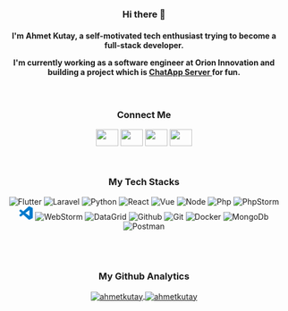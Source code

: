 <h3 align="center"> Hi there 👋</h3>

<h4 align="center">
I'm Ahmet Kutay, a self-motivated tech enthusiast trying to become a full-stack developer.
</p>

<p align="center">
I'm currently working as a software engineer at Orion Innovation and building a project which is <a href="https://github.com/ahmetkutay/chatApp-server">ChatApp Server </a> for fun.
</h4>

<br/>

<h3 align="center">
Connect Me
</h3>

<p align="center">
  <a href="https://twitter.com/KutayKaracair" target="blank"><img align="center" src="https://cdn.jsdelivr.net/npm/simple-icons@3.0.1/icons/twitter.svg" alt="" height="30" width="40" /></a>
  <a href="https://www.linkedin.com/in/ahmetkutay/" target="blank"><img align="center" src="https://cdn.jsdelivr.net/npm/simple-icons@3.0.1/icons/linkedin.svg" alt="" height="30" width="40" /></a>
  <a href="https://www.instagram.com/kutaykaracair/" target="blank"><img align="center" src="https://cdn.jsdelivr.net/npm/simple-icons@3.0.1/icons/instagram.svg" alt="" height="30" width="40" /></a>
  <!-- a href="your link" target="blank"><img align="center" src="https://cdn.jsdelivr.net/npm/simple-icons@3.0.1/icons/youtube.svg" alt="" height="30" width="40" /></a> -->
  <a href="mailto:kutaykaracair@gmail.com" target="blank"><img align="center" src="https://cdn.jsdelivr.net/npm/simple-icons@3.0.1/icons/gmail.svg" alt="" height="30" width="40" /></a>
</p>
  
<br/>

<h3 align="center">
My Tech Stacks
</h3>

<p align="center">
  <img src="https://raw.githubusercontent.com/simple-icons/simple-icons/develop/icons/flutter.svg" alt="Flutter"  width=24 height=24>
  <img src="https://raw.githubusercontent.com/simple-icons/simple-icons/develop/icons/laravel.svg" alt="Laravel"  width=24 height=24> 
  <img src="https://raw.githubusercontent.com/simple-icons/simple-icons/develop/icons/python.svg" alt="Python"  width=24 height=24> 
  <img src="https://raw.githubusercontent.com/simple-icons/simple-icons/develop/icons/react.svg" alt="React"  width=24 height=24>
  <img src="https://raw.githubusercontent.com/simple-icons/simple-icons/develop/icons/vuedotjs.svg" alt="Vue"  width=24 height=24> 
  <img src="https://raw.githubusercontent.com/simple-icons/simple-icons/develop/icons/nodedotjs.svg" alt="Node"  width=24 height=24> 
  <img src="https://raw.githubusercontent.com/simple-icons/simple-icons/develop/icons/php.svg" alt="Php" width=24 height=24> 
  <img src="https://raw.githubusercontent.com/simple-icons/simple-icons/develop/icons/phpstorm.svg" alt="PhpStorm" width=24 height=24> 
  <img src="https://raw.githubusercontent.com/simple-icons/simple-icons/develop/icons/visualstudiocode.svg" alt="VsCode" width=24 height=24> 
  <img src="https://raw.githubusercontent.com/simple-icons/simple-icons/develop/icons/webstorm.svg" alt="WebStorm"  width=24 height=24> 
  <img src="https://raw.githubusercontent.com/simple-icons/simple-icons/develop/icons/datagrip.svg" alt="DataGrid"  width=24 height=24> 
  <img src="https://raw.githubusercontent.com/simple-icons/simple-icons/develop/icons/github.svg" alt="Github" width=24 height=24> 
  <img src="https://raw.githubusercontent.com/simple-icons/simple-icons/develop/icons/git.svg" alt="Git"  width=24 height=24> 
  <img src="https://raw.githubusercontent.com/simple-icons/simple-icons/develop/icons/docker.svg" alt="Docker"  width=24 height=24> 
  <img src="https://raw.githubusercontent.com/simple-icons/simple-icons/develop/icons/mongodb.svg" alt="MongoDb"  width=24 height=24> 
  <img src="https://raw.githubusercontent.com/simple-icons/simple-icons/develop/icons/postman.svg" alt="Postman"  width=24 height=24> 
</p>

</br>
</br>

<h3 align="center">
My Github Analytics
</h3>

<a href="https://github.com/ahmetkutay">
   <div display="flex" flex-direction="row" align="center">    
      <img height="180em" align="center" src="https://github-readme-stats.vercel.app/api?username=ahmetkutay&show_icons=true&locale=en&theme=buefy&include_all_commits=true&count_private=true" alt="ahmetkutay"/>
      <img height="180em" align="center" src="https://github-readme-stats.vercel.app/api/top-langs?username=ahmetkutay&show_icons=true&locale=en&layout=compact&langs_count=8&theme=buefy" alt="ahmetkutay"/>
  </div>
 </a>
   <!--- 
       
   [![GitHub Streak](https://github-readme-streak-stats.herokuapp.com/?user=ahmetkutay)](https://git.io/streak-stats)

![trophy](https://github-profile-trophy.vercel.app/?username=ahmetkutay&theme=flat)

-->

